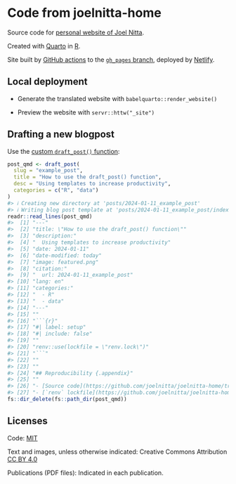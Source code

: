 
<!-- README.md is generated from README.Rmd. Please edit that file and render with rmarkdown::render("README.Rmd")-->

# Code from joelnitta-home


Source code for [personal website of Joel
Nitta](https://www.joelnitta.com).

Created with [Quarto](https://quarto.org/) in
[R](https://www.r-project.org/).

Site built by [GitHub actions](.github/workflows/build_site.yml) to the
[`gh_pages`
branch](https://github.com/joelnitta/joelnitta-home/tree/gh-pages),
deployed by [Netlify](https://www.netlify.com/).

## Local deployment

- Generate the translated website with `babelquarto::render_website()`

- Preview the website with `servr::httw("_site")`

## Drafting a new blogpost

Use the [custom `draft_post()` function](R/functions.R):

``` r
post_qmd <- draft_post(
  slug = "example_post",
  title = "How to use the draft_post() function",
  desc = "Using templates to increase productivity",
  categories = c("R", "data")
)
#> ℹ Creating new directory at 'posts/2024-01-11_example_post'
#> ℹ Writing blog post template at 'posts/2024-01-11_example_post/index.qmd'
readr::read_lines(post_qmd)
#>  [1] "---"                                                                                                               
#>  [2] "title: \"How to use the draft_post() function\""                                                                   
#>  [3] "description:"                                                                                                      
#>  [4] "  Using templates to increase productivity"                                                                        
#>  [5] "date: 2024-01-11"                                                                                                  
#>  [6] "date-modified: today"                                                                                              
#>  [7] "image: featured.png"                                                                                               
#>  [8] "citation:"                                                                                                         
#>  [9] "  url: 2024-01-11_example_post"                                                                                    
#> [10] "lang: en"                                                                                                          
#> [11] "categories:"                                                                                                       
#> [12] "  - R"                                                                                                             
#> [13] "  - data"                                                                                                          
#> [14] "---"                                                                                                               
#> [15] ""                                                                                                                  
#> [16] "```{r}"                                                                                                            
#> [17] "#| label: setup"                                                                                                   
#> [18] "#| include: false"                                                                                                 
#> [19] ""                                                                                                                  
#> [20] "renv::use(lockfile = \"renv.lock\")"                                                                               
#> [21] "```"                                                                                                               
#> [22] ""                                                                                                                  
#> [23] ""                                                                                                                  
#> [24] "## Reproducibility {.appendix}"                                                                                    
#> [25] ""                                                                                                                  
#> [26] "- [Source code](https://github.com/joelnitta/joelnitta-home/tree/main/posts/2024-01-11_example_post/index.qmd)"    
#> [27] "- [`renv` lockfile](https://github.com/joelnitta/joelnitta-home/tree/main/posts/2024-01-11_example_post/renv.lock)"
fs::dir_delete(fs::path_dir(post_qmd))
```

## Licenses

Code: [MIT](LICENSE)

Text and images, unless otherwise indicated: Creative Commons
Attribution [CC BY
4.0](https://creativecommons.org/licenses/by/4.0/legalcode)

Publications (PDF files): Indicated in each publication.
